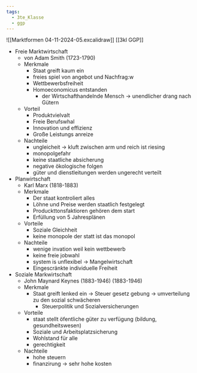 ```yaml
---
tags:
  - 3te_Klasse
  - ggp
---
```

![[Marktformen 04-11-2024-05.excalidraw]]
[[3kl GGP]]
- Freie Marktwirtschaft
	- von Adam Smith (1723-1790)
	- Merkmale
		- Staat greift kaum ein
		- freies spiel von angebot und Nachfrag:w
		- Wettbewerbsfreiheit
		- Homoeconomicus entstanden
			- der Wirtschafthandelnde Mensch → unendlicher drang nach Gütern
	- Vorteil
		- Produktvielvalt
		- Freie Berufswhal
		- Innovation und effizienz
		- Große Leistungs anreize
	- Nachteile 
		- ungleicheit → kluft zwischen arm und reich ist riesing
		- monopolgefahr 
		- keine staatliche absicherung
		- negative ökologische folgen
		- güter und dienstleitungen werden ungerecht verteilt
- Planwirtschaft
	- Karl Marx (1818-1883)
	- Merkmale
		- Der staat kontroliert alles
		- Löhne und Preise werden staatlich festgelegt
		- Produckttonsfaktioren gehören dem start
		- Erfüllung von 5 Jahresplänen
	- Vorteile
		- Soziale Gleichheit
		- keine monopole der statt ist das monopol
	- Nachteile
		- wenige invation weil kein wettbewerb
		- keine freie jobwahl
		- system is unflexibel → Mangelwirtschaft
		- Eingescränkte individuelle Freiheit
- Soziale Markwirtschaft
	- John Maynard Keynes (1883-1946) (1883-1946)
	- Merkmale
		- Staat greift lenked ein → Steuer gesetz gebung → umverteilung zu den sozial schwächeren
			- Steuerpolitik und Sozialversicherungen
	- Vorteile
		- staat stellt öfentliche güter zu verfügung (bildung, gesundheitswesen)
		- Soziale und Arbeitsplatzsicherung
		- Wohlstand für alle
		- gerechtigkeit
	- Nachteile
		- hohe steuern
		- finanzirung → sehr hohe kosten